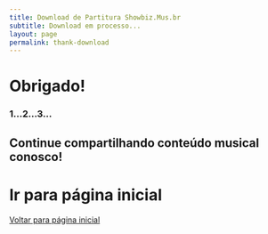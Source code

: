 ```yaml
---
title: Download de Partitura Showbiz.Mus.br
subtitle: Download em processo...
layout: page
permalink: thank-download
---
```

# Obrigado!
### <i class="far fa-thumbs-up fa-3x"></i> 1...2...3...

## Continue compartilhando conteúdo musical conosco!


 <div class="addthis_sharing_toolbox"></div>
 

# Ir para página inicial

<a href='{{ site.url }}' class='button is-link is-outlined' >Voltar para página inicial</a>


<script>
var get_sheet = Cookies.get('partitura_link')

setTimeout(function() {
    window.location.href = get_sheet;
}, 3000);
 </script>
